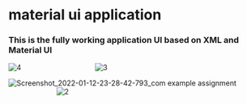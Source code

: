 # material ui application

### This is the fully working application UI based on XML and Material UI



 ![4](https://user-images.githubusercontent.com/73828505/149200194-a230bf75-9b04-4f18-862a-d735f6b35d2d.jpg) &nbsp; &nbsp; &nbsp; &nbsp; &nbsp; &nbsp; &nbsp; &nbsp; &nbsp; &nbsp; &nbsp; &nbsp; &nbsp; &nbsp; &nbsp; &nbsp; &nbsp; &nbsp;  ![3](https://user-images.githubusercontent.com/73828505/149200180-e06fc844-cc3a-4c7c-a6e5-1c655602b347.jpg)    
 
 
 
 
 
 
 
 
![Screenshot_2022-01-12-23-28-42-793_com example assignment](https://user-images.githubusercontent.com/73828505/149197529-2dd7a373-001f-4947-8d45-9174ece502d2.jpg) &nbsp; &nbsp; &nbsp; &nbsp; &nbsp; &nbsp; &nbsp; &nbsp; &nbsp; &nbsp; &nbsp; &nbsp; &nbsp; &nbsp; &nbsp; &nbsp; &nbsp; &nbsp; ![2](https://user-images.githubusercontent.com/73828505/149199884-cff59d36-5c5f-4459-92a0-484552124573.jpg)

